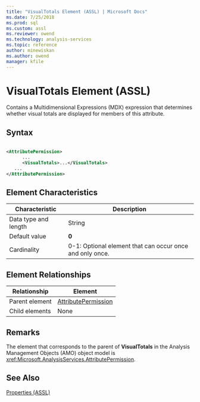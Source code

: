 ```yaml
---
title: "VisualTotals Element (ASSL) | Microsoft Docs"
ms.date: 7/25/2018
ms.prod: sql
ms.custom: assl
ms.reviewer: owend
ms.technology: analysis-services
ms.topic: reference
author: minewiskan
ms.author: owend
manager: kfile
---
```

# VisualTotals Element (ASSL)

  Contains a Multidimensional Expressions (MDX) expression that determines whether visual totals are displayed for members of this attribute.  
  
## Syntax  
  
```xml  
  
<AttributePermission>  
      ...  
      <VisualTotals>...</VisualTotals>  
   ...  
</AttributePermission>  
```  
  
## Element Characteristics  
  
|Characteristic|Description|  
|--------------------|-----------------|  
|Data type and length|String|  
|Default value|**0**|  
|Cardinality|0-1: Optional element that can occur once and only once.|  
  
## Element Relationships  
  
|Relationship|Element|  
|------------------|-------------|  
|Parent element|[AttributePermission](objects/attributepermission-element-assl.md)|  
|Child elements|None|  
  
## Remarks  
 The element that corresponds to the parent of **VisualTotals** in the Analysis Management Objects (AMO) object model is <xref:Microsoft.AnalysisServices.AttributePermission>.  
  
## See Also  
 [Properties &#40;ASSL&#41;](properties/properties-assl.md)  
  
  

